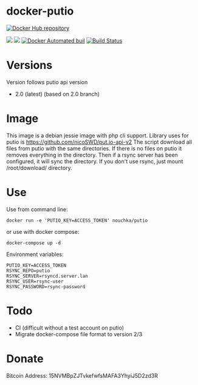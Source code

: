 # docker-putio

[![Docker Hub repository](http://dockeri.co/image/nouchka/putio)](https://registry.hub.docker.com/u/nouchka/putio/)

[![](https://images.microbadger.com/badges/image/nouchka/putio.svg)](https://microbadger.com/images/nouchka/putio "Get your own image badge on microbadger.com")
[![](https://images.microbadger.com/badges/version/nouchka/putio.svg)](https://microbadger.com/images/nouchka/putio "Get your own version badge on microbadger.com")
[![Docker Automated buil](https://img.shields.io/docker/automated/nouchka/putio.svg)](https://hub.docker.com/r/nouchka/putio/)
[![Build Status](https://travis-ci.org/nouchka/docker-putio.svg?branch=master)](https://travis-ci.org/nouchka/docker-putio)
<!---
[![Docker Stars](https://img.shields.io/docker/stars/nouchka/docker-putio.svg)](https://hub.docker.com/r/nouchka/putio/)
[![Docker Pulls](https://img.shields.io/docker/pulls/nouchka/docker-putio.svg)]()
--->

# Versions

Version follows putio api version

* 2.0 (latest) (based on 2.0 branch)

# Image

This image is a debian jessie image with php cli support. Library uses for putio is https://github.com/nicoSWD/put.io-api-v2
The script download all files from putio with the same directories. If there is no files on putio it removes everything in the directory. Then if a rsync server has been configured, it will sync the directory.
If you don't use rsync, just mount /root/download/ directory.

# Use

Use from command line:

	docker run -e 'PUTIO_KEY=ACCESS_TOKEN' nouchka/putio
or use with docker compose:

	docker-compose up -d
Environment variables:

	PUTIO_KEY=ACCESS_TOKEN
	RSYNC_REPO=putio
	RSYNC_SERVER=rsyncd.server.lan
	RSYNC_USER=rsync-user
	RSYNC_PASSWORD=rsync-password

# Todo

* CI (difficult without a test account on putio)
* Migrate docker-compose file format to version 2/3

# Donate

Bitcoin Address: 15NVMBpZJTvkefwfsMAFA3YhyiJ5D2zd3R
